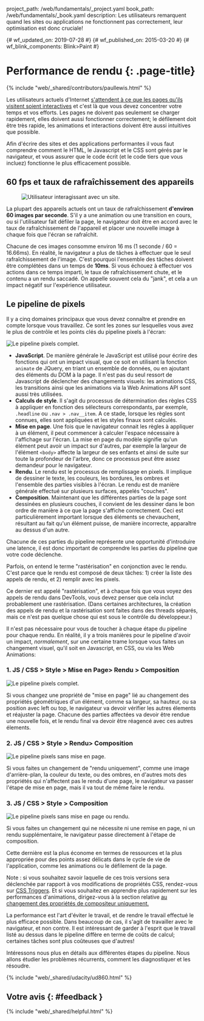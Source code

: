 project_path: /web/fundamentals/_project.yaml
book_path: /web/fundamentals/_book.yaml
description: Les utilisateurs remarquent quand les sites ou applications ne
fonctionnent pas correctement, leur optimisation est donc cruciale!

{# wf_updated_on: 2019-07-28 #}
{# wf_published_on: 2015-03-20 #}
{# wf_blink_components: Blink>Paint #}

# Performance de rendu {: .page-title}

{% include "web/_shared/contributors/paullewis.html" %}

Les utilisateurs actuels d'Internet
[s'attendent à ce que les pages qu'ils visitent soient
interactives](https://paul.kinlan.me/what-news-readers-want/)
et c'est là que vous devez concentrer votre temps et vos efforts. Les pages ne
doivent pas seulement se charger rapidement, elles doivent aussi fonctionner
correctement; le défilement doit être très rapide, les animations et
interactions doivent être aussi intuitives que possible.

Afin d'écrire des sites et des applications performantes il vous faut
comprendre comment le HTML, le Javascript et le CSS sont gérés par le
navigateur, et vous assurer que le code écrit (et le code tiers que vous
incluez) fonctionne le plus efficacement possible.

## 60 fps et taux de rafraîchissement des appareils

<div class="attempt-right">
  <figure>
    <img src="images/intro/response.jpg" alt="Utilisateur interagissant avec un site.">
  </figure>
</div>

La plupart des appareils actuels ont un taux de rafraîchissement **d'environ 60
images par seconde**. S'il y a une animation ou une transition en cours, ou si
l'utilisateur fait défiler la page, le navigateur doit être en accord avec le
taux de rafraîchissement de l'appareil et placer une nouvelle image à chaque
fois que l'écran se rafraîchit.

Chacune de ces images consomme environ 16 ms (1 seconde / 60 = 16.66ms).
En réalité, le navigateur a plus de tâches à effectuer que le seul
rafraîchissement de l'image. C'est pourquoi l'ensemble des tâches doivent être
complétées dans un temps de **10ms**. Si vous échouez à effectuer vos actions
dans ce temps imparti, le taux de rafraîchissement chute, et le contenu a un
rendu saccadé.
On appelle souvent cela du "jank", et cela a un impact négatif sur l'expérience
utilisateur.

## Le pipeline de pixels

Il y a cinq domaines principaux que vous devez connaître et prendre en compte
lorsque vous travaillez. Ce sont les zones sur lesquelles vous avez le plus de
contrôle et les points clés du pipeline pixels à l'écran:

<img src="images/intro/frame-full.jpg" alt="Le pipeline pixels complet.">

- **JavaScript**. De manière générale le JavaScript est utilisé pour écrire des
fonctions qui ont un impact visual, que ce soit en utilisant la fonction
`animate` de JQuery, en triant un ensemble de données, ou en ajoutant des
éléments du DOM à la page. Il n'est pas du seul ressort de Javascript de
déclencher des changements visuels: les animations CSS, les transitions ainsi
que les animations via la Web Animations API sont aussi très utilisées.
- **Calculs de style**. Il s'agit du processus de détermination des règles CSS à
appliquer en fonction des sélecteurs correspondants, par exemple, `.headline` ou
`.nav > .nav__item`. A ce stade, lorsque les règles sont connues, elles sont
appliquées et les styles finaux sont calculés.
- **Mise en page**. Une fois que le navigateur connait les règles à appliquer
à un élément, il peut commencer à calculer l'espace nécessaire à l'affichage sur
l'écran. La mise en page du modèle signifie qu'un élément peut avoir un impact
sur d'autres, par exemple la largeur de l'élément `<body>` affecte la largeur de
ses enfants et ainsi de suite sur toute la profondeur de l'arbre, donc ce
processus peut être assez demandeur pour le navigateur.
- **Rendu**. Le rendu est le processus de remplissage en pixels. Il implique de
dessiner le texte, les couleurs, les bordures, les ombres et l'ensemble des
parties visibles à l'écran. Le rendu est de manière générale effectué sur
plusieurs surfaces, appelés "couches".
- **Composition**. Maintenant que les différentes parties de la page sont
dessinées en plusieurs couches, il convient de les dessiner dans le bon ordre de
manière à ce que la page s'affiche correctement. Ceci est particulièrement
important lorsque des éléments se chevauchent, résultant au fait qu'un élément
puisse, de manière incorrecte, apparaître au dessus d'un autre.

Chacune de ces parties du pipeline représente une opportunité d'introduire une
latence, il est donc important de comprendre les parties du pipeline que votre
code déclenche.

Parfois, on entend le terme "rastérisation" en conjonction avec le rendu.
C'est parce que le rendu est composé de deux tâches: 1) créer la liste des
appels de rendu, et 2) remplir avec les pixels.

Ce dernier est appelé "rastérisation", et à chaque fois que vous voyez des appels
de rendu dans DevTools, vous devez penser que cela inclut probablement une
rastérisation. (Dans certaines architectures, la création des appels de rendu et
la rastérisation sont faites dans des threads séparés, mais ce n'est pas quelque
chose qui est sous le contrôle du développeur.)

Il n'est pas nécessaire pour vous de toucher à chaque étape du pipeline pour
chaque rendu. En réalité, il y a trois manières pour le pipeline d'avoir un
impact, *normalement*, sur une certaine trame lorsque vous faites un changement
visuel, qu'il soit en Javascript, en CSS, ou via les Web Animations:

### 1. JS / CSS > Style > Mise en Page> Rendu > Composition

<img src="images/intro/frame-full.jpg" alt="Le pipeline pixels complet.">

Si vous changez une propriété de "mise en page" lié au changement des propriétés
géométriques d'un élément, comme sa largeur, sa hauteur, ou sa position avec
left ou top, le navigateur va devoir vérifier les autres élements et réajuster
la page. Chacune des parties affectées va devoir être rendue une nouvelle fois,
et le rendu final va devoir être réagencé avec ces autres élements.

### 2. JS / CSS > Style > Rendu> Composition

<img src="images/intro/frame-no-layout.jpg" alt="Le pipeline pixels sans mise en page.">

Si vous faites un changement de "rendu uniquement", comme une image
d'arrière-plan, la couleur du texte, ou des ombres, en d'autres mots des
propriétés qui n'affectent pas le rendu d'une page, le navigateur va passer
l'étape de mise en page, mais il va tout de même faire le rendu.

### 3. JS / CSS > Style > Composition

<img src="images/intro/frame-no-layout-paint.jpg" alt="Le pipeline pixels sans mise en page ou rendu.">

Si vous faites un changement qui ne nécessite ni une remise en page, ni un rendu
supplémentaire, le navigateur passe directement à l'étape de composition.

Cette dernière est la plus économe en termes de ressources et la plus appropriée
pour des points assez délicats dans le cycle de vie de l'application, comme les
animations ou le défilement de la page.

Note : si vous souhaitez savoir laquelle de ces trois versions sera déclenchée
par rapport à vos modifications de propriétés CSS, rendez-vous sur  [CSS
Triggers](https://csstriggers.com).
Et si vous souhaitez en apprendre plus rapidement sur les performances
d'animations, dirigez-vous à la section relative [au changement des propriétés de
compositeur uniquement.](../../../../en/fundamentals/performance/rendering/stick-to-compositor-only-properties-and-manage-layer-count)

La performance est l'art d'éviter le travail, et de rendre le travail effectué
le plus efficace possible. Dans beaucoup de cas, il s'agit de travailler avec le
navigateur, et non contre. Il est intéressant de garder à l'esprit que le
travail listé au dessus dans le pipeline diffère en terme de coûts de calcul;
certaines tâches sont plus coûteuses que d'autres!

Intéressons nous plus en détails aux différentes étapes du pipeline. Nous allons
étudier les problèmes récurrents, comment les diagnostiquer et les résoudre.

{% include "web/_shared/udacity/ud860.html" %}

## Votre avis {: #feedback }

{% include "web/_shared/helpful.html" %}
